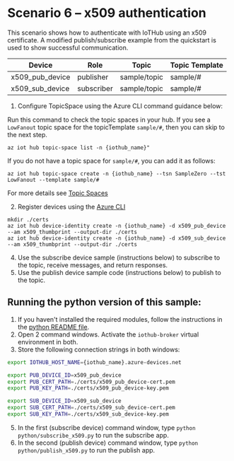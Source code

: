 # Scenario 6 – x509 authentication

This scenario shows how to authenticate with IoTHub using an x509 certificate. A modified publish/subscribe example from the quickstart is used to show successful communication.

| Device | Role| Topic | Topic Template |
| -------- | --------------- |---------- |---------- |
| x509_pub_device | publisher | sample/topic | sample/# |
| x509_sub_device | subscriber | sample/topic | sample/# |

1. Configure TopicSpace using the Azure CLI command guidance below:

Run this command to check the topic spaces in your hub. If you see a `LowFanout` topic space for the topicTemplate `sample/#`, then you can skip to the next step.

 ```azurecli
az iot hub topic-space list -n {iothub_name}"
```

If you do not have a topic space for `sample/#`, you can add it as follows:

 ```azurecli
az iot hub topic-space create -n {iothub_name} --tsn SampleZero --tst LowFanout --template sample/#
```

  For more details see [Topic Spaces](https://github.com/Azure/IoTHubMQTTBrokerPreviewSamples#topic-spaces)

2. Register devices using the [Azure CLI](https://docs.microsoft.com/cli/azure/iot/hub/device-identity?view=azure-cli-latest#az_iot_hub_device_identity_create)

```azure cli
mkdir ./certs
az iot hub device-identity create -n {iothub_name} -d x509_pub_device --am x509_thumbprint --output-dir ./certs
az iot hub device-identity create -n {iothub_name} -d x509_sub_device --am x509_thumbprint --output-dir ./certs
```


4. Use the subscribe device sample (instructions below) to subscribe to the topic, receive messages, and return responses.
5. Use the publish device sample code (instructions below) to publish to the topic.


## Running the python version of this sample:

1. If you haven't installed the required modules, follow the instructions in the [python README file](../python/README.md).
2. Open 2 command windows.  Activate the `iothub-broker` virtual environment in both.
3. Store the following connection strings in both windows:
```bash
export IOTHUB_HOST_NAME={iothub_name}.azure-devices.net

export PUB_DEVICE_ID=x509_pub_device
export PUB_CERT_PATH=./certs/x509_pub_device-cert.pem
export PUB_KEY_PATH=./certs/x509_pub_device-key.pem

export SUB_DEVICE_ID=x509_sub_device
export SUB_CERT_PATH=./certs/x509_sub_device-cert.pem
export SUB_KEY_PATH=./certs/x509_sub_device-key.pem
```

5. In the first (subscribe device) command window, type `python python/subscribe_x509.py` to run the subscribe app.
6. In the second (publish device) command window, type `python python/publish_x509.py` to run the publish app.

